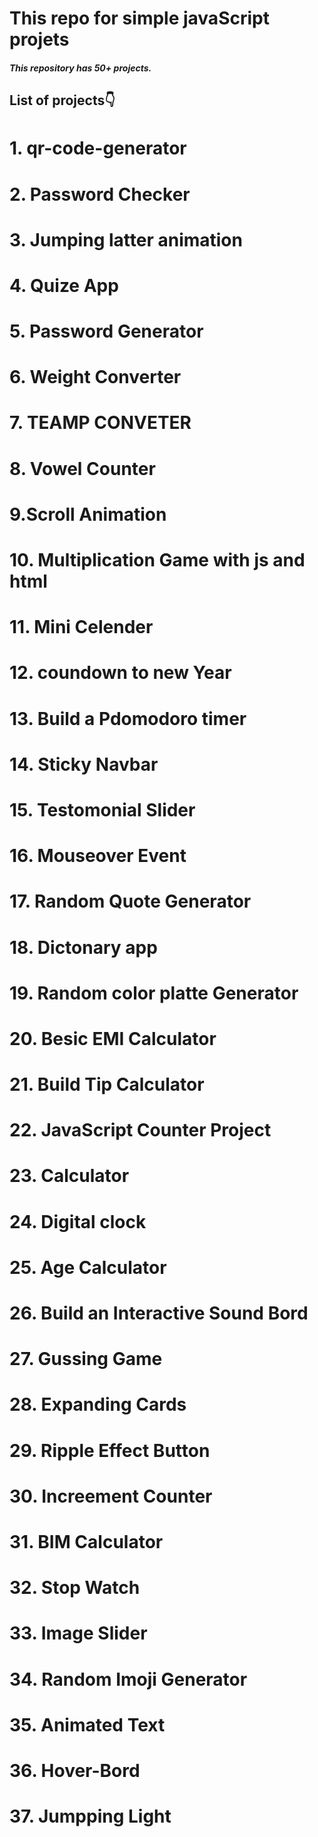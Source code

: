 # This repo for simple javaScript projets

##### This repository has 50+ projects.

## List of projects👇

# 1. qr-code-generator  

# 2. Password Checker

# 3. Jumping latter animation

# 4. Quize App

# 5. Password Generator

# 6. Weight Converter

# 7. TEAMP CONVETER

# 8. Vowel Counter

# 9.Scroll Animation

# 10. Multiplication Game with js and html

# 11. Mini Celender 

# 12. coundown to new Year 

# 13. Build a Pdomodoro timer

# 14. Sticky Navbar

# 15. Testomonial Slider

# 16. Mouseover Event

# 17. Random Quote Generator

# 18. Dictonary app

# 19. Random color platte Generator

# 20. Besic EMI Calculator

# 21. Build Tip Calculator

# 22. JavaScript Counter Project

# 23. Calculator

# 24. Digital clock

# 25. Age Calculator

# 26. Build an Interactive Sound Bord 

# 27. Gussing Game

# 28. Expanding Cards

# 29. Ripple Effect Button

# 30. Increement Counter

# 31. BIM Calculator

# 32. Stop Watch

# 33. Image Slider

# 34. Random Imoji Generator

# 35. Animated Text

# 36. Hover-Bord

# 37. Jumpping Light